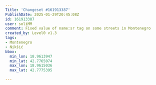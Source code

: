 ```yaml
---
Title: 'Changeset #161913387'
PublishDate: 2025-01-29T20:45:08Z
id: 161913387
user: soliMM
comment: Fixed value of name:sr tag on some streets in Montenegro
created_by: Level0 v1.3
tags:
- Montenegro
- Nikšić
bbox:
  min_lon: 18.9613947
  min_lat: 42.7765074
  max_lon: 18.9615036
  max_lat: 42.7775395

---
```

